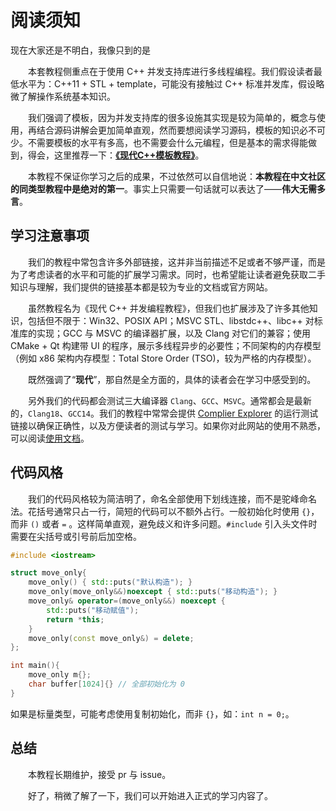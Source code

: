 # 阅读须知
现在大家还是不明白，我像只到的是

&emsp;&emsp;本套教程侧重点在于使用 C++ 并发支持库进行多线程编程。我们假设读者最低水平为：C++11 + STL + template，可能没有接触过 C++ 标准并发库，假设略微了解操作系统基本知识。

&emsp;&emsp;我们强调了模板，因为并发支持库的很多设施其实现是较为简单的，概念与使用，再结合源码讲解会更加简单直观，然而要想阅读学习源码，模板的知识必不可少。不需要模板的水平有多高，也不需要会什么元编程，但是基本的需求得能做到，得会，这里推荐一下：[**《现代C++模板教程》**](https://github.com/Mq-b/Modern-Cpp-templates-tutorial)。

&emsp;&emsp;本教程不保证你学习之后的成果，不过依然可以自信地说：**本教程在中文社区的同类型教程中是绝对的第一**。事实上只需要一句话就可以表达了——**伟大无需多言**。

## 学习注意事项

&emsp;&emsp;我们的教程中常包含许多外部链接，这并非当前描述不足或者不够严谨，而是为了考虑读者的水平和可能的扩展学习需求。同时，也希望能让读者避免获取二手知识与理解，我们提供的链接基本都是较为专业的文档或官方网站。

&emsp;&emsp;虽然教程名为《现代 C++ 并发编程教程》，但我们也扩展涉及了许多其他知识，包括但不限于：Win32、POSIX API；MSVC STL、libstdc++、libc++ 对标准库的实现；GCC 与 MSVC 的编译器扩展，以及 Clang 对它们的兼容；使用 CMake + Qt 构建带 UI 的程序，展示多线程异步的必要性；不同架构的内存模型（例如 x86 架构内存模型：Total Store Order (TSO)，较为严格的内存模型）。

&emsp;&emsp;既然强调了“**现代**”，那自然是全方面的，具体的读者会在学习中感受到的。

&emsp;&emsp;另外我们的代码都会测试三大编译器 `Clang`、`GCC`、`MSVC`。通常都会是最新的，`Clang18`、`GCC14`。我们的教程中常常会提供 [Complier Explorer](https://godbolt.org/) 的运行测试链接以确保正确性，以及方便读者的测试与学习。如果你对此网站的使用不熟悉，可以阅读[使用文档](https://mq-b.github.io/Loser-HomeWork/src/%E5%8D%A2%E7%91%9F%E6%97%A5%E7%BB%8F/godbolt%E4%BD%BF%E7%94%A8%E6%96%87%E6%A1%A3)。

## 代码风格

&emsp;&emsp;我们的代码风格较为简洁明了，命名全部使用下划线连接，而不是驼峰命名法。花括号通常只占一行，简短的代码可以不额外占行。一般初始化时使用 `{}`，而非 `()` 或者 `=` 。这样简单直观，避免歧义和许多问题。`#include` 引入头文件时需要在尖括号或引号前后加空格。

```cpp
#include <iostream>

struct move_only{
    move_only() { std::puts("默认构造"); }
    move_only(move_only&&)noexcept { std::puts("移动构造"); }
    move_only& operator=(move_only&&) noexcept {
        std::puts("移动赋值");
        return *this;
    }
    move_only(const move_only&) = delete;
};

int main(){
    move_only m{};
    char buffer[1024]{} // 全部初始化为 0
}
```

如果是标量类型，可能考虑使用复制初始化，而非 `{}`，如：`int n = 0;`。

## 总结

&emsp;&emsp;本教程长期维护，接受 pr 与 issue。

&emsp;&emsp;好了，稍微了解了一下，我们可以开始进入正式的学习内容了。
